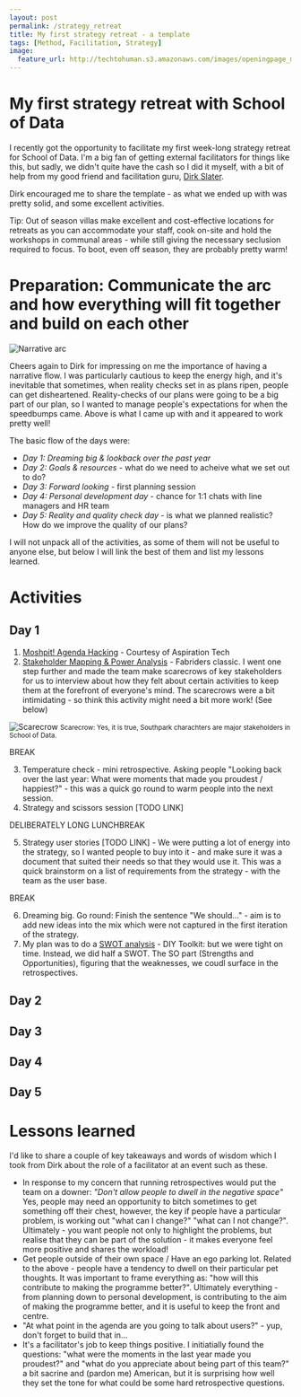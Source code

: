 ```yaml
---
layout: post
permalink: /strategy_retreat
title: My first strategy retreat - a template 
tags: [Method, Facilitation, Strategy]
image: 
  feature_url: http://techtohuman.s3.amazonaws.com/images/openingpage_montage.jpeg
---
```


# My first strategy retreat with School of Data 

I recently got the opportunity to facilitate my first week-long strategy retreat for School of Data. I'm a big fan of getting external facilitators for things like this, but sadly, we didn't quite have the cash so I did it myself, with a bit of help from my good friend and facilitation guru, [Dirk Slater](http://www.fabriders.net/). 

Dirk encouraged me to share the template - as what we ended up with was pretty solid, and some excellent activities. 

<div class="well">
Tip: Out of season villas make excellent and cost-effective locations for retreats as you can accommodate your staff, cook on-site and hold the workshops in communal areas - while still giving the necessary seclusion required to focus. To boot, even off season, they are probably pretty warm! 
</div>

# Preparation: Communicate the arc and how everything will fit together and build on each other

![Narrative arc](http://techtohuman.s3.amazonaws.com/images/narrative_arc.jpg)

Cheers again to Dirk for impressing on me the importance of having a narrative flow. I was particularly cautious to keep the energy high, and it's inevitable that sometimes, when reality checks set in as plans ripen, people can get disheartened. Reality-checks of our plans were going to be a big part of our plan, so I wanted to manage people's expectations for when the speedbumps came. Above is what I came up with and it appeared to work pretty well! 

The basic flow of the days were: 

* *Day 1: Dreaming big & lookback over the past year*
* *Day 2: Goals & resources* - what do we need to acheive what we set out to do? 
* *Day 3: Forward looking* - first planning session 
* *Day 4: Personal development day* - chance for 1:1 chats with line managers and HR team
* *Day 5: Reality and quality check day* - is what we planned realistic?  How do we improve the quality of our plans? 

I will not unpack all of the activities, as some of them will not be useful to anyone else, but below I will link the best of them and list my lessons learned. 

# Activities 

## Day 1 

1. [Moshpit! Agenda Hacking](http://facilitation.aspirationtech.org/index.php?title=Agenda:Hacking) - Courtesy of Aspiration Tech
2. [Stakeholder Mapping & Power Analysis](http://www.fabriders.net/pyramid1/) - Fabriders classic. I went one step further and made the team make scarecrows of key stakeholders for us to interview about how they felt about certain activities to keep them at the forefront of everyone's mind. The scarecrows were a bit intimidating - so think this activity might need a bit more work! (See below)

![Scarecrow](http://techtohuman.s3.amazonaws.com/images/DSCF3646.JPG)
<small> Scarecrow: Yes, it is true, Southpark charachters are major stakeholders in School of Data. </small> 

BREAK

3. Temperature check - mini retrospective. Asking people "Looking back over the last year: What were moments that made you proudest / happiest?" - this was a quick go round to warm people into the next session. 
4. Strategy and scissors session [TODO LINK]

DELIBERATELY LONG LUNCHBREAK 

5. Strategy user stories [TODO LINK] - We were putting a lot of energy into the strategy, so I wanted people to buy into it - and make sure it was a document that suited their needs so that they would use it. This was a quick brainstorm on a list of requirements from the strategy - with the team as the user base. 

BREAK 

6. Dreaming big. Go round: Finish the sentence "We should..." - aim is to add new ideas into the mix which were not captured in the first iteration of the strategy. 
7. My plan was to do a [SWOT analysis](http://diytoolkit.org/tools/swot-analysis-2/) - DIY Toolkit: but we were tight on time. Instead, we did half a SWOT. The SO part (Strengths and Opportunities), figuring that the weaknesses, we coudl surface in the retrospectives.  

## Day 2

## Day 3

## Day 4

## Day 5


# Lessons learned 

I'd like to share a couple of key takeaways and words of wisdom which I took from Dirk about the role of a facilitator at an event such as these. 

* In response to my concern that running retrospectives would put the team on a downer: *"Don't allow people to dwell in the negative space"* Yes, people may need an opportunity to bitch sometimes to get something off their chest, however, the key if people have a particular problem, is working out "what can I change?" "what can I not change?". Ultimately - you want people not only to highlight the problems, but realise that they can be part of the solution - it makes everyone feel more positive and shares the workload!
* Get people outside of their own space / Have an ego parking lot. Related to the above - people have a tendency to dwell on their particular pet thoughts. It was important to frame everything as: "how will this contribute to making the programme better?". Ultimately everything - from planning down to personal development, is contributing to the aim of making the programme better, and it is useful to keep the front and centre.  
* "At what point in the agenda are you going to talk about users?" - yup, don't forget to build that in... 
* It's a facilitator's job to keep things positive. I initiatially found the questions: "what were the moments in the last year made you proudest?" and "what do you appreciate about being part of this team?" a bit sacrine and (pardon me) American, but it is surprising how well they set the tone for what could be some hard retrospective questions. 

